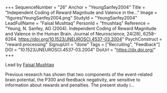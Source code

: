 +++
SequenceNumber = "26"
Anchor = "YeungSanfey2004"
Title = "Independent Coding of Reward Magnitude and Valence in the..."
Image = "figures/YeungSanfey2004.png"
StudyId = "YeungSanfey2004"
LeadFullName = "Faisal Mushtaq"
PersonId = "fmushtaq"
Reference = "Yeung, N. Sanfey, AG (2004). Independent Coding of Reward Magnitude and Valence in the Human Brain. Journal of Neuroscience, 24(28), 6258–6264. https://doi.org/10.1523/JNEUROSCI.4537-03.2004"
PsychConstruct = "reward processing"
SignupUrl = "done"
Tags = ["Recruiting", "Feedback"]
DOI = "10.1523/JNEUROSCI.4537-03.2004"
DoiUrl = "https://dx.doi.org/"
+++

Lead by [Faisal Mushtaq](/people/#fmushtaq)

Previous research has shown that two components of the event-related brain potential, the P300 and feedback negativity, are sensitive to information about rewards and penalties. The present study i...